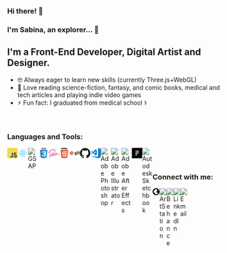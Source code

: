 ### Hi there! 🖖
### I'm Sabina, an explorer... 🚀


## I'm a Front-End Developer, Digital Artist and Designer.

- 🤓 Always eager to learn new skills (currently Three.js+WebGL)
- 💜 Love reading science-fiction, fantasy, and comic books, medical and tech articles and playing indie video games
- ⚡ Fun fact: I graduated from medical school ⚕️
<br />

### Languages and Tools:

<img align="left" alt="JavaScript" width="24px" src="https://raw.githubusercontent.com/github/explore/80688e429a7d4ef2fca1e82350fe8e3517d3494d/topics/javascript/javascript.png" />
<img align="left" alt="React" width="24px" src="https://raw.githubusercontent.com/github/explore/80688e429a7d4ef2fca1e82350fe8e3517d3494d/topics/react/react.png" />
<img align="left" alt="GSAP" width="24px" src="https://user-images.githubusercontent.com/50209542/101076742-435a1400-35bd-11eb-979f-ed429e1a8111.png" />
<img align="left" alt="CSS3" width="24px" src="https://raw.githubusercontent.com/github/explore/80688e429a7d4ef2fca1e82350fe8e3517d3494d/topics/css/css.png" />
<img align="left" alt="Sass" width="24px" src="https://raw.githubusercontent.com/github/explore/80688e429a7d4ef2fca1e82350fe8e3517d3494d/topics/sass/sass.png" />
<img align="left" alt="HTML5" width="24px" src="https://raw.githubusercontent.com/github/explore/80688e429a7d4ef2fca1e82350fe8e3517d3494d/topics/html/html.png" />
<img align="left" alt="Git" width="24px" src="https://raw.githubusercontent.com/github/explore/80688e429a7d4ef2fca1e82350fe8e3517d3494d/topics/git/git.png" />
<img align="left" alt="GitHub" width="24px" src="https://raw.githubusercontent.com/github/explore/78df643247d429f6cc873026c0622819ad797942/topics/github/github.png" />
<img align="left" alt="Visual Studio Code" width="24px" src="https://raw.githubusercontent.com/github/explore/80688e429a7d4ef2fca1e82350fe8e3517d3494d/topics/visual-studio-code/visual-studio-code.png" />
<img align="left" alt="Adobe Photoshop" width="24px" src="https://user-images.githubusercontent.com/50209542/101073207-8b2a6c80-35b8-11eb-8eab-739a549be423.png" />
<img align="left" alt="Adobe Illustrator" width="24px" src="https://user-images.githubusercontent.com/50209542/101073910-95009f80-35b9-11eb-807e-2097e0efca5c.png" />
<img align="left" alt="Adobe After Effects" width="24px" src="https://user-images.githubusercontent.com/50209542/101075054-f1b08a00-35ba-11eb-83e2-a7097860e2c5.png" />
<img align="left" alt="Figma" width="24px" src="https://raw.githubusercontent.com/github/explore/05d0f0dfceafd861bdf2b53559399dae7b2e2d8b/topics/figma/figma.png" />
<img align="left" alt="Autodesk Sketchbook" width="24px" src="https://user-images.githubusercontent.com/50209542/101072661-cbd5b600-35b7-11eb-8321-fb16b1057aea.png" />

<br />
<br />

### Connect with me:

[<img align="left" alt="Website" width="16px" src="https://raw.githubusercontent.com/iconic/open-iconic/master/svg/globe.svg" />][website]
[<img align="left" alt="ArtStation" width="16px" src="https://cdn.jsdelivr.net/npm/simple-icons@v3/icons/artstation.svg" />][artstation]
[<img align="left" alt="Behance" width="16px" src="https://cdn.jsdelivr.net/npm/simple-icons@v3/icons/behance.svg" />][behance]
[<img align="left" alt="LinkedIn" width="16px" src="https://cdn.jsdelivr.net/npm/simple-icons@v3/icons/linkedin.svg" />][linkedin]
[<img align="left" alt="Email" width="16px" src="https://cdn.jsdelivr.net/npm/simple-icons@v3/icons/gmail.svg" />][email]

[website]: https://sabinaabbas.netlify.app
[artstation]: https://www.artstation.com/sabinaabbasova
[behance]: https://www.behance.net/sabinaabbasova
[linkedin]: https://www.linkedin.com/in/sabinaabbasova
[email]: mailto:heysabinaabbasova@gmail.com
